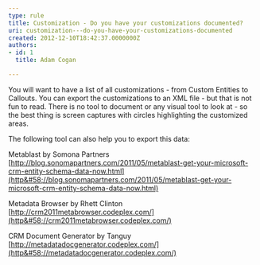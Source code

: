 ```yaml
---
type: rule
title: Customization - Do you have your customizations documented?
uri: customization---do-you-have-your-customizations-documented
created: 2012-12-10T18:42:37.0000000Z
authors:
- id: 1
  title: Adam Cogan

---
```


 
You will want to have a list of all customizations - from Custom Entities to Callouts.           You can export the customizations to an XML file - but that is not fun to read.           There is no tool to document or any visual tool to look at - so the best thing is           screen captures with circles highlighting the customized areas.
 
​The following tool can also help you to export this data:

Metablast by Somona Partners [http://blog.sonomapartners.com/2011/05/metablast-get-your-microsoft-crm-entity-schema-data-now.html](http&#58;//blog.sonomapartners.com/2011/05/metablast-get-your-microsoft-crm-entity-schema-data-now.html)

Metadata Browser by Rhett Clinton [http://crm2011metabrowser.codeplex.com/](http&#58;//crm2011metabrowser.codeplex.com/)

CRM Document Generator by Tanguy [http://metadatadocgenerator.codeplex.com/](http&#58;//metadatadocgenerator.codeplex.com/)



